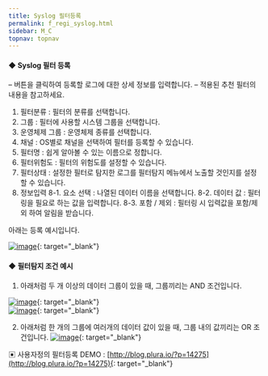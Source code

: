 ```yaml
---
title: Syslog 필터등록
permalink: f_regi_syslog.html
sidebar: M_C
topnav: topnav
---
```


#### ◆ Syslog 필터 등록
– 버튼을 클릭하여 등록할 로그에 대한 상세 정보를 입력합니다.
– 적용된 추천 필터의 내용을 참고하세요.

1. 필터분류 : 필터의 분류를 선택합니다.
2. 그룹 : 필터에 사용할 시스템 그룹을 선택합니다.
3. 운영체제 그룹 : 운영체제 종류를 선택합니다.
4. 채널 : OS별로 채널을 선택하여 필터를 등록할 수 있습니다. 
5. 필터명 : 쉽게 알아볼 수 있는 이름으로 정합니다.
6. 필터위험도 : 필터의 위험도를 설정할 수 있습니다. 
7. 필터상태 : 설정한 필터로 탐지한 로그를 필터탐지 메뉴에서 노출할 것인지를 설정할 수 있습니다.
8. 정보입력
8-1. 요소 선택 : 나열된 데이터 이름을 선택합니다.
8-2. 데이터 값 : 필터링을 필요로 하는 값을 입력합니다.
8-3. 포함 / 제외 : 필터링 시 입력값을 포함/제외 하여 알림을 받습니다.

 

아래는 등록 예시입니다.

[![image](/docs/images/Manual/common/filter2/syslog/1.png)](/docs/images/Manual/common/filter2/syslog/1.png){: target="_blank"}  

#### ◆ 필터탐지 조건 예시

1. 아래처럼 두 개 이상의 데이터 그룹이 있을 때, 그룹끼리는 AND 조건입니다.

[![image](/docs/images/Manual/common/filter2/syslog/2.png)](/docs/images/Manual/common/filter2/syslog/2.png){: target="_blank"}  
[![image](/docs/images/Manual/common/filter2/syslog/3.png)](/docs/images/Manual/common/filter2/syslog/3.png){: target="_blank"}  

2. 아래처럼 한 개의 그룹에 여러개의 데이터 값이 있을 때, 그룹 내의 값끼리는 OR 조건입니다.
[![image](/docs/images/Manual/common/filter2/syslog/4.png)](/docs/images/Manual/common/filter2/syslog/4.png){: target="_blank"}  


▣ 사용자정의 필터등록 DEMO : [http://blog.plura.io/?p=14275](http://blog.plura.io/?p=14275){: target="_blank"} 